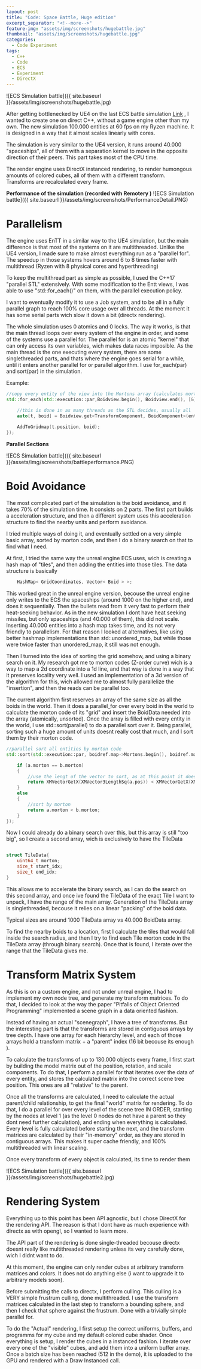 ```yaml
---
layout: post
title: "Code: Space Battle, Huge edition"
excerpt_separator: "<!--more-->"
feature-img: "assets/img/screenshots/hugebattle.jpg"
thumbnail: "assets/img/screenshots/hugebattle.jpg"
categories:
  - Code Experiment
tags:
  - C++
  - Code
  - ECS
  - Experiment
  - DirectX
---
```


![ECS Simulation battle]({{ site.baseurl }}/assets/img/screenshots/hugebattle.jpg)


After getting bottlenecked by UE4 on the last ECS battle simulation [Link](http://victor.madtriangles.com/code%20experiment/2018/03/25/post-ue4-ecs-battle.html)   , I wanted to create one on direct C++, without a game engine other than my own.
The new simulation 100.000 entities at 60 fps on my Ryzen machine. It is designed in a way that it almost scales linearly with cores. 

The simulation is very similar to the UE4 version, it runs around 40.000 "spaceships", all of them with a separation kernel to move in the opposite direction of their peers. This part takes most of the CPU time.

The render engine uses DirectX instanced rendering, to render humongous amounts of colored cubes, all of them with a different transform. Transforms are recalculated every frame.

<!--more-->

**Performance of the simulation (recorded with Remotery )**
![ECS Simulation battle]({{ site.baseurl }}/assets/img/screenshots/PerformanceDetail.PNG)

**Parallelism**
========================================

The engine uses EnTT in a similar way to the UE4 simulation, but the main difference is that most of the systems on it are multithreaded. 
Unlike the UE4 version, I made sure to make almost everything run as a "parallel for". The speedup in those systems hovers around 6 to 8 times faster with multithread (Ryzen with 8 physical cores and hyperthreading)

To keep the multithread part as simple as possible, I used the C++17 "parallel STL" extensively. With some modification to the Entt views, I was able to use "std::for_each()" on them, with the parallel execution policy.

I want to eventually modify it to use a Job system, and to be all in a fully parallel graph to reach 100% core usage over all threads. At the moment it has some serial parts wich slow it down a bit (directx rendering). 


The whole simulation uses 0 atomics and 0 locks. The way it works, is that the main thread loops over every system of the engine in order, and some of the systems use a parallel for. The parallel for is an atomic "kernel" that can only access its own variables, wich makes data races imposible. As the main thread is the one executing every system, there are some singlethreaded parts, and thats where the engine goes serial for a while, until it enters another parallel for or parallel algorithm. I use for_each(par) and sort(par) in the simulation. 

Example:

```cpp
//copy every entity of the view into the Mortons array (calculates morton too)
std::for_each(std::execution::par,Boidview.begin(), Boidview.end(), [&](const auto entity) {

	//this is done in as many threads as the STL decides, usually all
	auto[t, boid] = Boidview.get<TransformComponent, BoidComponent>(entity);
		
	AddToGridmap(t.position, boid);			
});
```

**Parallel Sections**

![ECS Simulation battle]({{ site.baseurl }}/assets/img/screenshots/battleperformance.PNG)


**Boid Avoidance**
========================================

The most complicated part of the simulation is the boid avoidance, and it takes 70% of the simulation time. It consists on 2 parts. The first part builds a acceleration structure, and then a different system uses this acceleration structure to find the nearby units and perform avoidance.

I tried multiple ways of doing it, and eventually settled on a very simple basic array, sorted by morton code, and then I do a binary search on that to find what I need.

At first, I tried the same way the unreal engine ECS uses, wich is creating a hash map of "tiles", and then adding the entities into those tiles. The data structure is basically
```cpp
    HashMap< GridCoordinates, Vector< Boid > >;
```
This worked great in the unreal engine version, becouse the unreal engine only writes to the ECS the spaceships (around 1000 on the higher end), and does it sequentially. Then the bullets read from it very fast to perform their heat-seeking behavior. 
As in the new simulation I dont have heat seeking missiles, but only spaceships (and 40.000 of them), this did not scale. Inserting 40.000 entities into a hash map takes time, and its not very friendly to parallelism. For that reason I looked at alternatives, like using better hashmap implementations than std::unordered_map, but while those were twice faster than unordered_map, it still was not enough.

Then I turned into the idea of sorting the grid somehow, and using a binary search on it. My research got me to morton codes (Z-order curve) wich is a way to map a 2d coordinate into a 1d line, and that way is done in a way that it preserves locality very well. I used an implementation of a 3d version of the algorithm for this, wich allowed me to almost fully parallelize the "insertion", and then the reads can be parallel too.

The current algorithm first reserves an array of the same size as all the boids in the world. Then it does a parallel_for over every boid in the world to calculate the morton code of its "grid" and insert the BoidData needed into the array (atomically, unsorted). Once the array is filled with every entity in the world, I use std::sort(parallel) to do a parallel sort over it. Being parallel, sorting such a huge amount of units doesnt really cost that much, and I sort them by their morton code.

```cpp
//parallel sort all entities by morton code
std::sort(std::execution::par, boidref.map->Mortons.begin(), boidref.map->Mortons.end(), [](const GridItem2&a, const GridItem2&b) {

	if (a.morton == b.morton)
	{
		//use the lengt of the vector to sort, as at this point it doesnt matter much
		return XMVectorGetX(XMVector3LengthSq(a.pos)) < XMVectorGetX(XMVector3LengthSq(b.pos));
	}
	else
	{
		//sort by morton
		return a.morton < b.morton;
	}
});
```


Now I could already do a binary search over this, but this array is still "too big", so I create a second array, wich is exclusively to have the TileData
```cpp

struct TileData{
    uint64_t morton;
    size_t start_idx;
    size_t end_idx;
}

```

This allows me to accelerate the binary search, as I can do the search on this second array, and once ive found the TileData of the exact Tile I want to unpack, I have the range of the main array. 
Generation of the TileData array is singlethreaded, becouse it relies on a linear "packing" of the boid data.

Typical sizes are around 1000 TileData array vs 40.000 BoidData array.


To find the nearby boids to a location, first I calculate the tiles that would fall inside the search radius, and then I try to find each Tile morton code in the TileData array (through binary search). Once that is found, I iterate over the range that the TileData gives me.

**Transform Matrix System**
========================================

As this is on a custom engine, and not under unreal engine, I had to implement my own node tree, and generate my transform matrices. 
To do that, I decided to look at the way the paper "Pitfalls of Object Oriented Programming" implemented a scene graph in a data oriented fashion. 

Instead of having an actual "scenegraph", I have a tree of transforms. But the interesting part is that the transforms are stored in contiguous arrays by tree depth.
I have one array for each hierarchy level, and each of those arrays hold a transform matrix + a "parent" index (16 bit becouse its enough ). 

To calculate the transforms of up to 130.000 objects every frame, I first start by building the model matrix out of the position, rotation, and scale components. To do that, I perform a parallel for that iterates over the data of every entity, and stores the calculated matrix into the correct scene tree position. This ones are all "relative" to the parent.

Once all the transforms are calculated, I need to calculate the actual parent/child relationship, to get the final "world" matrix for rendering. To do that, I do a parallel for over every level of the scene tree IN ORDER, starting by the nodes at level 1 (as the level 0 nodes do not have a parent so they dont need further calculation), and ending when everything is calculated.
Every level is fully calculated before starting the next, and the transform matrices are calculated by their "in-memory" order, as they are stored in contiguous arrays. This makes it super cache friendly, and 100% multithreaded with linear scaling.

Once every transform of every object is calculated, its time to render them


![ECS Simulation battle]({{ site.baseurl }}/assets/img/screenshots/hugebattle2.jpg)

**Rendering System**
========================================
Everything up to this point has been API agnostic, but I chose DirectX for the rendering API. The reason is that I dont have as much experience with directx as with opengl, so I wanted to learn more.

The API part of the rendering is done single-threaded becouse directx doesnt really like multithreaded rendering unless its very carefully done, wich I didnt want to do.

At this moment, the engine can only render cubes at arbitrary transform matrices and colors. It does not do anything else (i want to upgrade it to arbitrary models soon).

Before submitting the calls to directx, I perform culling. This culling is a VERY simple frustrum culling, done multithreaded. I use the transform matrices calculated in the last step to transform a bounding sphere, and then I check that sphere against the frustrum. Done with a trivially simple parallel for.

To do the "Actual" rendering, I first setup the correct uniforms, buffers, and programms for my cube and my default colored cube shader. Once everything is setup, I render the cubes in a instanced fashion. I iterate over every one of the "visible" cubes, and add them into a uniform buffer array. Once a batch size has been reached (512 in the demo), it is uploaded to the GPU and rendered with a Draw Instanced call.



